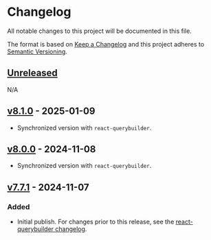 # Changelog

All notable changes to this project will be documented in this file.

The format is based on [Keep a Changelog](https://keepachangelog.com/en/1.0.0/)
and this project adheres to [Semantic Versioning](https://semver.org/spec/v2.0.0.html).

## [Unreleased]

N/A

## [v8.1.0] - 2025-01-09

- Synchronized version with `react-querybuilder`.

## [v8.0.0] - 2024-11-08

- Synchronized version with `react-querybuilder`.

## [v7.7.1] - 2024-11-07

### Added

- Initial publish. For changes prior to this release, see the [react-querybuilder changelog](https://github.com/react-querybuilder/react-querybuilder/blob/main/CHANGELOG.md#v771---2024-10-21).

<!-- #region Release comparison links -->

[unreleased]: https://github.com/react-querybuilder/react-querybuilder-chakra2/compare/v8.1.0...HEAD
[v8.1.0]: https://github.com/react-querybuilder/react-querybuilder-chakra2/compare/v8.0.0...v8.1.0
[v8.0.0]: https://github.com/react-querybuilder/react-querybuilder-chakra2/compare/v7.7.1...v8.0.0
[v7.7.1]: https://github.com/react-querybuilder/react-querybuilder-chakra2/releases/tag/v7.7.1

<!-- #endregion -->
